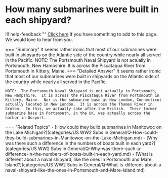 # How many submarines were built in each shipyard?

!!! help-feedback ""
    [Click here](https://replace.md) if you have something to add to this page. We would love to hear from you.

=== "Summary"
    It seems rather ironic that most of our submarines were built in shipyards on the Atlantic side of the country while nearly all served in the Pacific. NOTE: The Portsmouth Naval Shipyard is not actually in Portsmouth, New Hampshire. It is across the Piscataqua River from Portsmouth in Kittery, Maine.
=== "Detailed Answer"
    It seems rather ironic that most of our submarines were built in shipyards on the Atlantic side of the country while nearly all served in the Pacific.

    NOTE:  The Portsmouth Naval Shipyard is not actually in Portsmouth, New Hampshire.  It is across the Piscataqua River from Portsmouth in Kittery, Maine.  Nor is the submarine base at New London, Connecticut actually located in New London.  It is across the Thames River in Groton.  In this, we actually take after the British.  Their former submarine base in Portsmouth, in the UK, was actually across the harbor in Gosport.
=== "Related Topics"
    - [How could they build submarines in Manitowoc on the Lake Michigan?](categories/US WW2 Subs in General/Q-How-could-they-build-submarines-in-Manitowoc-on-the-Lake-Michigan.md)
    - [Why was there such a difference in the numbers of boats built in each yard?](categories/US WW2 Subs in General/Q-Why-was-there-such-a-difference-in-the-numbers-of-boats-built-in-each-yard.md)
    - [What is different about a naval shipyard, like the ones in Portsmouth and Mare Island?](categories/US WW2 Subs in General/Q-What-is-different-about-a-naval-shipyard-like-the-ones-in-Portsmouth-and-Mare-Island.md)
